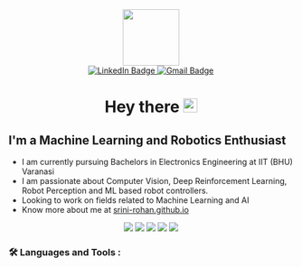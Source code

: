 <div id="header" align="center">
  <img src="https://media.giphy.com/media/M9gbBd9nbDrOTu1Mqx/giphy.gif" width="100"/>
  <div id="badges">
    <a href="https://www.linkedin.com/in/srini-rohan-gujulla-leel-9ab533219/">
      <img src="https://img.shields.io/badge/LinkedIn-blue?style=for-the-badge&logo=linkedin&logoColor=white" alt="LinkedIn Badge"/>
    </a>
    <a href="mailto:gujullal.srinirohan.ece20@iitbhu.ac.in">
      <img src="https://img.shields.io/badge/Gmail-red?style=for-the-badge&logo=gmail&logoColor=white" alt="Gmail Badge"/>
    </a>
  </div>
  <img src="https://komarev.com/ghpvc/?username=Srini-Rohan&style=flat-square&color=blue" alt=""/>
  <h1>
    Hey there
    <img src="https://media.giphy.com/media/hvRJCLFzcasrR4ia7z/giphy.gif" width="25px" height="25px"/>
  </h1>
</div>

## I'm a Machine Learning and Robotics Enthusiast

-  I am currently pursuing Bachelors in Electronics Engineering at IIT (BHU) Varanasi
-  I am passionate about Computer Vision, Deep Reinforcement Learning, Robot Perception and ML based robot controllers.
-  Looking to work on fields related to Machine Learning and AI 
-  Know more about me at [srini-rohan.github.io](https://srini-rohan.github.io/)

<p align="center">
<img src="https://img.shields.io/badge/Machine Learning-green"> <img src="https://img.shields.io/badge/Deep Learning-red"> <img src="https://img.shields.io/badge/Computer Vision-brown"> <img src="https://img.shields.io/badge/Reinforcement Learning-yellow"> 
 <img src="https://img.shields.io/badge/Robotics-blue">
</p>

### :hammer_and_wrench: Languages and Tools :
  
